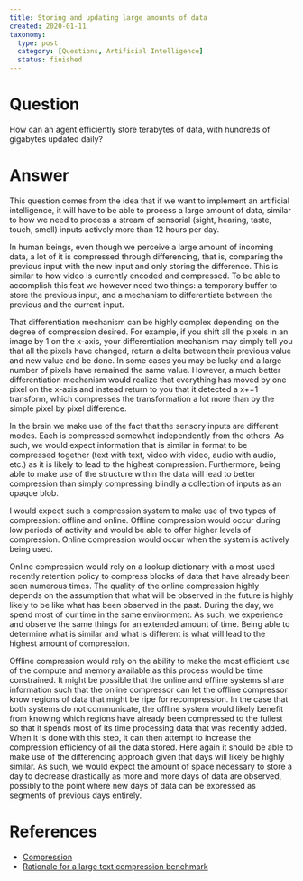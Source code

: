 ```yaml
---
title: Storing and updating large amounts of data
created: 2020-01-11
taxonomy:
  type: post
  category: [Questions, Artificial Intelligence]
  status: finished
---
```


# Question
How can an agent efficiently store terabytes of data, with hundreds of gigabytes updated daily?

# Answer
This question comes from the idea that if we want to implement an artificial intelligence, it will have to be able to process a large amount of data, similar to how we need to process a stream of sensorial (sight, hearing, taste, touch, smell) inputs actively more than 12 hours per day.

In human beings, even though we perceive a large amount of incoming data, a lot of it is compressed through differencing, that is, comparing the previous input with the new input and only storing the difference. This is similar to how video is currently encoded and compressed. To be able to accomplish this feat we however need two things: a temporary buffer to store the previous input, and a mechanism to differentiate between the previous and the current input.

That differentiation mechanism can be highly complex depending on the degree of compression desired. For example, if you shift all the pixels in an image by 1 on the x-axis, your differentiation mechanism may simply tell you that all the pixels have changed, return a delta between their previous value and new value and be done. In some cases you may be lucky and a large number of pixels have remained the same value. However, a much better differentiation mechanism would realize that everything has moved by one pixel on the x-axis and instead return to you that it detected a x+=1 transform, which compresses the transformation a lot more than by the simple pixel by pixel difference.

In the brain we make use of the fact that the sensory inputs are different modes. Each is compressed somewhat independently from the others. As such, we would expect information that is similar in format to be compressed together (text with text, video with video, audio with audio, etc.) as it is likely to lead to the highest compression. Furthermore, being able to make use of the structure within the data will lead to better compression than simply compressing blindly a collection of inputs as an opaque blob.

I would expect such a compression system to make use of two types of compression: offline and online. Offline compression would occur during low periods of activity and would be able to offer higher levels of compression. Online compression would occur when the system is actively being used.

Online compression would rely on a lookup dictionary with a most used recently retention policy to compress blocks of data that have already been seen numerous times. The quality of the online compression highly depends on the assumption that what will be observed in the future is highly likely to be like what has been observed in the past. During the day, we spend most of our time in the same environment. As such, we experience and observe the same things for an extended amount of time. Being able to determine what is similar and what is different is what will lead to the highest amount of compression.

Offline compression would rely on the ability to make the most efficient use of the compute and memory available as this process would be time constrained. It might be possible that the online and offline systems share information such that the online compressor can let the offline compressor know regions of data that might be ripe for recompression. In the case that both systems do not communicate, the offline system would likely benefit from knowing which regions have already been compressed to the fullest so that it spends most of its time processing data that was recently added. When it is done with this step, it can then attempt to increase the compression efficiency of all the data stored. Here again it should be able to make use of the differencing approach given that days will likely be highly similar. As such, we would expect the amount of space necessary to store a day to decrease drastically as more and more days of data are observed, possibly to the point where new days of data can be expressed as segments of previous days entirely.

# References
* [Compression](../../../../agi/compression)
* [Rationale for a large text compression benchmark](https://cs.fit.edu/~mmahoney/compression/rationale.html)

